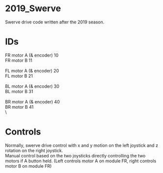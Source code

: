 # 2019_Swerve
Swerve drive code written after the 2019 season.

# IDs
FR motor A (& encoder) 10\
FR motor B             11\
 \
FL motor A (& encoder) 20\
FL motor B             21\
 \
BL motor A (& encoder) 30\
BL motor B             31\
 \
BR motor A (& encoder) 40\
BR motor B             41\
 \ 

# Controls
Normally, swerve drive control with x and y motion on the left joystick and z rotation on the right joystick.\
Manual control based on the two joysticks directly controlling the two motors if A button held. (Left controls motor A on module FR, right controls motor B on module FR)
